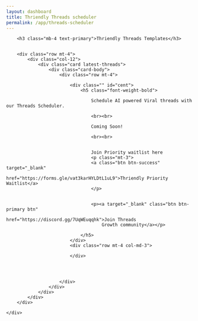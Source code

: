 ```yaml
---
layout: dashboard
title: Thriendly Threads scheduler
permalink: /app/threads-scheduler
---
```


<div id="content">
    <div class="container mt-4 col-md-6">

        <h3 class="mb-4 text-primary">Thriendly Threads Templates</h3>


        <div class="row mt-4">
            <div class="col-12">
                <div class="card latest-threads">
                    <div class="card-body">
                        <div class="row mt-4">

                            <div class="" id="cent">
                                <h5 class="font-weight-bold">

                                    Schedule AI powered Viral threads with our Threads Scheduler.

                                    <br><br>

                                    Coming Soon!

                                    <br><br>


                                    Join Priority waitlist here 
                                    <p class="mt-3">
                                    <a class="btn btn-success" target="_blank"
                                        href="https://forms.gle/vat3karHYLDtL1uL9">Thriendly Priority Waitlist</a>
                                    </p>


                                    <p><a target="_blank" class="btn btn-primary btn"
                                        href="https://discord.gg/7UqWEuqqhk">Join Threads
                                        Growth community</a></p>

                                </h5>
                            </div>
                            <div class="row mt-4 col-md-3">

                            </div>




                        </div>
                    </div>
                </div>
            </div>
        </div>

    </div>

</div>

<script type="module" src="{{ site.baseurl }}/assets/js/firebaseauth.js"></script>
<script src="{{ site.baseurl }}/assets/js/smartreply.js"></script>

<script type="module">
    import { checkAuthAndExecute } from "{{ site.baseurl }}/assets/js/firebaseauth.js";

    /* // On profile page
    checkAuthAndExecute(
        (user) => {
            console.log("Inside smart reply page : " + user);
            // User is signed in
            console.log("Inside smart reply page User is signed in:", user.email);
            console.log("Inside smart reply page User token:", user.getIdToken());
            user.getIdToken()
                .then((idToken) => {
                    // idToken contains the ID token string
                    console.log("ID Token:", idToken);
                })
                .catch((error) => {
                    console.error("Error getting ID token:", error.message);
                });
        }
    ); */

</script>